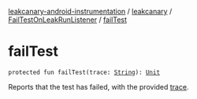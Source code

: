 [leakcanary-android-instrumentation](../../index.md) / [leakcanary](../index.md) / [FailTestOnLeakRunListener](index.md) / [failTest](./fail-test.md)

# failTest

`protected fun failTest(trace: `[`String`](https://kotlinlang.org/api/latest/jvm/stdlib/kotlin/-string/index.html)`): `[`Unit`](https://kotlinlang.org/api/latest/jvm/stdlib/kotlin/-unit/index.html)

Reports that the test has failed, with the provided [trace](fail-test.md#leakcanary.FailTestOnLeakRunListener$failTest(kotlin.String)/trace).

